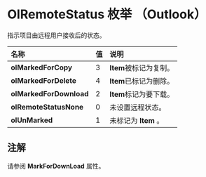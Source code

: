 
# OlRemoteStatus 枚举 （Outlook）

指示项目由远程用户接收后的状态。



|**名称**|**值**|**说明**|
|:-----|:-----|:-----|
|**olMarkedForCopy**|3|**Item**被标记为复制。|
|**olMarkedForDelete**|4|**Item**已标记为删除。|
|**olMarkedForDownload**|2|**Item**标记为要下载。|
|**olRemoteStatusNone**|0|未设置远程状态。|
|**olUnMarked**|1|未标记为 **Item** 。|

## 注解

请参阅  **MarkForDownLoad** 属性。

